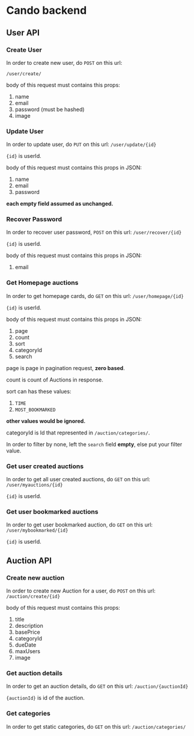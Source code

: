 # Cando backend 
## User API

### Create User
In order to create new user, do `POST` on this url:

`/user/create/`

body of this request must contains this props:

1. name
2. email
3. password (must be hashed)
4. image


### Update User
In order to update user, do `PUT` on this url:
`/user/update/{id}`

`{id}` is userId.

body of this request must contains this props in JSON:

1. name
2. email
3. password


**each empty field assumed as unchanged.**

### Recover Password

In order to recover user password, `POST` on this url:
`/user/recover/{id}`

`{id}` is userId.

body of this request must contains this props in JSON:

1. email

### Get Homepage auctions

In order to get homepage cards, do `GET` on this url:
`/user/homepage/{id}`

`{id}` is userId.

body of this request must contains this props in JSON:

1. page
2. count
3. sort
4. categoryId
5. search


page is page in pagination request, **zero based**.

count is count of Auctions in response. 

sort can has these values:

1. `TIME`
2. `MOST_BOOKMARKED`

**other values would be ignored.**

categoryId is Id that represented in `/auction/categories/`.

In order to filter by none, left the `search` field **empty**, else put your filter value.

### Get user created auctions

In order to get all user created auctions, do `GET` on this url:
`/user/myauctions/{id}`

`{id}` is userId.

### Get user bookmarked auctions

In order to get  user bookmarked auction, do `GET` on this url:
`/user/mybookmarked/{id}`

`{id}` is userId. 

## Auction API

### Create new auction 
In order to create new Auction for a user, do `POST` on this url:
`/auction/create/{id}`

body of this request must contains this props:

1. title
2. description
3. basePrice
4. categoryId
5. dueDate
6. maxUsers
7. image

### Get auction details

In order to get an auction details, do `GET` on this url:
`/auction/{auctionId}`

`{auctionId}` is id of the auction.

### Get categories

In order to get static categories, do `GET` on this url:
`/auction/categories/`



